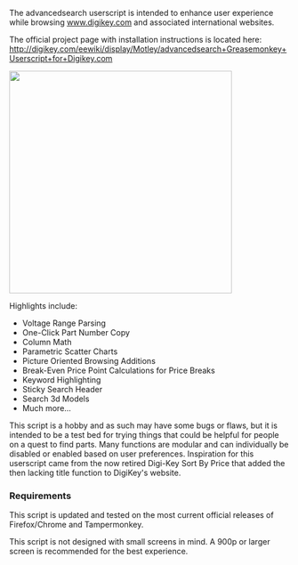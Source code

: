 The advancedsearch userscript is intended to enhance user experience while browsing www.digikey.com  and associated international websites.

The official project page with installation instructions is located here: http://digikey.com/eewiki/display/Motley/advancedsearch+Greasemonkey+Userscript+for+Digikey.com 

<img src="http://digikey.com/eewiki/download/attachments/11665941/image2016-6-15%2010%3A19%3A47.png?version=1&modificationDate=1466003987707&api=v2&effects=border-simple,shadow-kn" height=400px>


Highlights include:

-  Voltage Range Parsing
-  One-Click Part Number Copy
-  Column Math
-  Parametric Scatter Charts
-  Picture Oriented Browsing Additions
-  Break-Even Price Point Calculations for Price Breaks
-  Keyword Highlighting
-  Sticky Search Header
-  Search 3d Models
-  Much more...

This script is a hobby and as such may have some bugs or flaws, but it is intended to be a test bed for trying things that could be helpful for people on a quest to find parts.  Many functions are modular and can individually be disabled or enabled based on user preferences.  Inspiration for this userscript came from the now retired Digi-Key Sort By Price that added the then lacking title function to DigiKey's website.

### Requirements
This script is updated and tested on the most current official releases of Firefox/Chrome and Tampermonkey. 

This script is not designed with small screens in mind.  A 900p or larger screen is recommended for the best experience.



